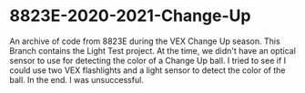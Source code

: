 # 8823E-2020-2021-Change-Up
An archive of code from 8823E during the VEX Change Up season.
This Branch contains the Light Test project. At the time, we didn't have an optical sensor to use for detecting the color of a Change Up ball. I tried to see if I could use two VEX flashlights and a light sensor to detect the color of the ball. In the end. I was unsuccessful.